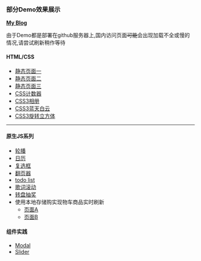 ### 部分Demo效果展示

**[My Blog](https://github.com/uithen/blog/issues "我的博客")**

由于Demo都是部署在github服务器上,国内访问页面~~可能~~会出现加载不全或慢的情况,请尝试刷新稍作等待


#### HTML/CSS
- [静态页面一](https://uithen.github.io/daily/staticPages/page1/)
- [静态页面二](https://uithen.github.io/daily/staticPages/page3/)
- [静态页面三](https://uithen.github.io/daily/staticPages/page4/)
- [CSS计数器](https://uithen.github.io/daily/CSSCounter/selected)
- [CSS3相册](https://uithen.github.io/daily/simpleProjects/slidingImagePanels/)
- [CSS3蓝天白云](https://uithen.github.io/daily/animation/bluesky)
- [CSS3旋转立方体](https://uithen.github.io/daily/animation/rotatingCube)

---

#### 原生JS系列
- [轮播](https://uithen.github.io/daily/simpleProjects/carousel/)
- [日历](https://uithen.github.io/daily/simpleProjects/calendar/)
- [复选框](https://uithen.github.io/daily/simpleProjects/checkbox/)
- [翻页器](https://uithen.github.io/daily/simpleProjects/pageTurner/)
- [todo list](https://uithen.github.io/daily/simpleProjects/todolist/)
- [歌词滚动](https://uithen.github.io/daily/simpleProjects/rollingLRC/)
- [转盘抽奖](https://uithen.github.io/daily/simpleProjects/lottery/)
- 使用本地存储购实现物车商品实时刷新
    -   [页面A](https://uithen.github.io/daily/simpleProjects/localStorage/index.html)
    -   [页面B](https://uithen.github.io/daily/simpleProjects/localStorage/indexCopy.html)

#### 组件实践
- [Modal](https://uithen.github.io/daily/Components/Modal/)
- [Slider](https://uithen.github.io/daily/Components/Slider/)